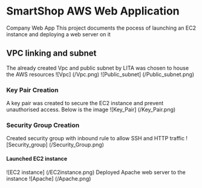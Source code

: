 # SmartShop AWS Web Application
 Company Web App
 This project documents the pocess of launching an EC2 instance and deploying a web server on it
 ## VPC linking and subnet
 The already created Vpc and public subnet by LITA was chosen to house the AWS resources
 ![Vpc] (/Vpc.png)
 ![Public_subnet] (/Public_subnet.png)
  ### Key Pair Creation
 A key pair was created to secure the EC2 instance and prevent unauthorised access. Below is the image
![Key_Pair] (/Key_Pair.png)
### Security Group Creation
Created security group with inbound rule to allow SSH and HTTP traffic
![Security_group] (/Security_Group.png)
#### Launched EC2 instance
![EC2 instance] (/EC2instance.png)
Deployed Apache web server to the instance
![Apache] (/Apache.png)
